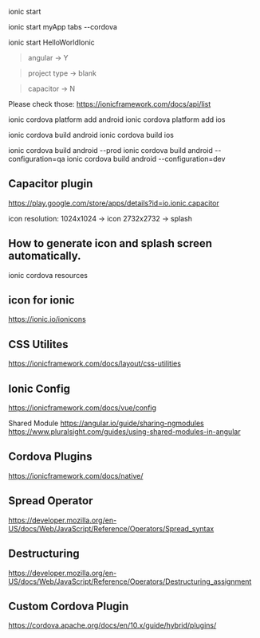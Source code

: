 ionic start <projct-name>


ionic start myApp tabs --cordova

ionic start HelloWorldIonic

> angular -> Y

> project type -> blank

> capacitor -> N


Please check those:
https://ionicframework.com/docs/api/list


ionic cordova platform add android
ionic cordova platform add ios

ionic cordova build android
ionic cordova build ios

ionic cordova build android --prod
ionic cordova build android --configuration=qa
ionic cordova build android --configuration=dev


Capacitor plugin
----------------
https://play.google.com/store/apps/details?id=io.ionic.capacitor


icon resolution:
1024x1024 -> icon
2732x2732 -> splash

How to generate icon and splash screen automatically.
-----------------------
ionic cordova resources



icon for ionic
--------------
https://ionic.io/ionicons


CSS Utilites
------------
https://ionicframework.com/docs/layout/css-utilities


Ionic Config
-----------
https://ionicframework.com/docs/vue/config



Shared Module
https://angular.io/guide/sharing-ngmodules
https://www.pluralsight.com/guides/using-shared-modules-in-angular



Cordova Plugins
---------------
https://ionicframework.com/docs/native/


Spread Operator
----------------
https://developer.mozilla.org/en-US/docs/Web/JavaScript/Reference/Operators/Spread_syntax


Destructuring
-------------
https://developer.mozilla.org/en-US/docs/Web/JavaScript/Reference/Operators/Destructuring_assignment


Custom Cordova Plugin
---------------------
https://cordova.apache.org/docs/en/10.x/guide/hybrid/plugins/